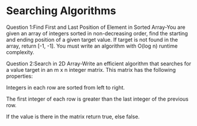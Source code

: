 # Searching Algorithms
Question 1:Find First and Last Position of Element in Sorted Array-You are given an array of integers sorted in non-decreasing order, find the starting and ending position of a given target value. If target is not found in the array, return [-1, -1]. You must write an algorithm with O(log n) runtime complexity.

Question 2:Search in 2D Array-Write an efficient algorithm that searches for a value target in an m x n integer matrix. This matrix has the following properties:

Integers in each row are sorted from left to right.

The first integer of each row is greater than the last integer of the previous row.

If the value is there in the matrix return true, else false.

